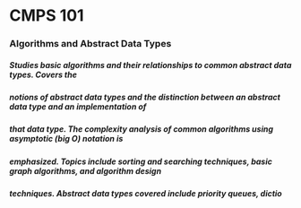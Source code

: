# CMPS 101
### Algorithms and Abstract Data Types

##### Studies basic algorithms and their relationships to common abstract data types. Covers the
##### notions of abstract data types and the distinction between an abstract data type and an implementation of
##### that data type. The complexity analysis of common algorithms using asymptotic (big O) notation is
##### emphasized. Topics include sorting and searching techniques, basic graph algorithms, and algorithm design
##### techniques. Abstract data types covered include priority queues, dictio

